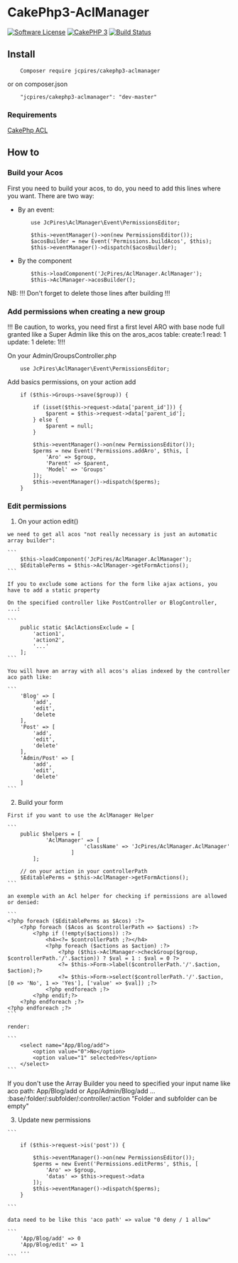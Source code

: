# CakePhp3-AclManager

[![Software License](https://img.shields.io/badge/license-MIT-brightgreen.svg?style=flat-square)](LICENSE.txt)
[![CakePHP 3](https://img.shields.io/badge/Version-CakePhp%203-brightgreen.svg?style=flat-square)](http://cakephp.org)
[![Build Status](https://travis-ci.org/JcPires/CakePhp3-AclManager.svg?branch=master)](https://travis-ci.org/JcPires/CakePhp3-AclManager)


## Install

```
    Composer require jcpires/cakephp3-aclmanager
```
or on composer.json

```
    "jcpires/cakephp3-aclmanager": "dev-master"
```

### Requirements

[CakePhp ACL](https://github.com/cakephp/acl)


## How to

### Build your Acos

First you need to build your acos, to do, you need to add this lines where you want. There are two way:

*   By an event:

    ```
        use JcPires\AclManager\Event\PermissionsEditor;
    ```

    ```
        $this->eventManager()->on(new PermissionsEditor());
        $acosBuilder = new Event('Permissions.buildAcos', $this);
        $this->eventManager()->dispatch($acosBuilder);
    ```

*   By the component

    ```
        $this->loadComponent('JcPires/AclManager.AclManager');
        $this->AclManager->acosBuilder();
    ```

NB: !!! Don't forget to delete those lines after building !!!


### Add permissions when creating a new group

!!! Be caution, to works, you need first a first level ARO with base node full granted like a Super Admin like this on the aros_acos table: create:1 read: 1 update: 1 delete: 1!!!

On your Admin/GroupsController.php

```
    use JcPires\AclManager\Event\PermissionsEditor;
```

Add basics permissions, on your action add

```
    if ($this->Groups->save($group)) {

        if (isset($this->request->data['parent_id'])) {
            $parent = $this->request->data['parent_id'];
        } else {
            $parent = null;
        }

        $this->eventManager()->on(new PermissionsEditor());
        $perms = new Event('Permissions.addAro', $this, [
            'Aro' => $group,
            'Parent' => $parent,
            'Model' => 'Groups'
        ]);
        $this->eventManager()->dispatch($perms);
    }
```

### Edit permissions

1.    On your action edit()

    we need to get all acos "not really necessary is just an automatic array builder":

    ```
        $this->loadComponent('JcPires/AclManager.AclManager');
        $EditablePerms = $this->AclManager->getFormActions();
    ```

    If you to exclude some actions for the form like ajax actions, you have to add a static property

    On the specified controller like PostController or BlogController, ...:

    ```
        public static $AclActionsExclude = [
            'action1',
            'action2',
            '...'
        ];
    ```

    You will have an array with all acos's alias indexed by the controller aco path like:

    ```
        'Blog' => [
            'add',
            'edit',
            'delete
        ],
        'Post' => [
            'add',
            'edit',
            'delete'
        ],
        'Admin/Post' => [
            'add',
            'edit',
            'delete'
        ]
    ```

2.    Build your form

    First if you want to use the AclManager Helper

    ```
        public $helpers = [            
                'AclManager' => [
                            'className' => 'JcPires/AclManager.AclManager'
                        ]
            ];

        // on your action in your controllerPath
        $EditablePerms = $this->AclManager->getFormActions();
    ```

    an exemple with an Acl helper for checking if permissions are allowed or denied:

    ```
    <?php foreach ($EditablePerms as $Acos) :?>
        <?php foreach ($Acos as $controllerPath => $actions) :?>
            <?php if (!empty($actions)) :?>
                <h4><?= $controllerPath ;?></h4>
                <?php foreach ($actions as $action) :?>
                    <?php ($this->AclManager->checkGroup($group, $controllerPath.'/'.$action)) ? $val = 1 : $val = 0 ?>
                    <?= $this->Form->label($controllerPath.'/'.$action, $action);?>
                    <?= $this->Form->select($controllerPath.'/'.$action, [0 => 'No', 1 => 'Yes'], ['value' => $val]) ;?>
                <?php endforeach ;?>
            <?php endif;?>
        <?php endforeach ;?>
    <?php endforeach ;?>
    ```

    render:

    ```
        <select name="App/Blog/add">
            <option value="0">No</option>
            <option value="1" selected>Yes</option>
        </select>
    ```

If you don't use the Array Builder you need to specified your input name like aco path: App/Blog/add or App/Admin/Blog/add ... :base/:folder/:subfolder/:controller/:action "Folder and subfolder can be empty"

3.   Update new permissions

    ```

        if ($this->request->is('post')) {

            $this->eventManager()->on(new PermissionsEditor());
            $perms = new Event('Permissions.editPerms', $this, [
                'Aro' => $group,
                'datas' => $this->request->data
            ]);
            $this->eventManager()->dispatch($perms);
        }

    ```

    data need to be like this 'aco path' => value "0 deny / 1 allow"

    ```
        'App/Blog/add' => 0
        'App/Blog/edit' => 1
        ...
    ```
